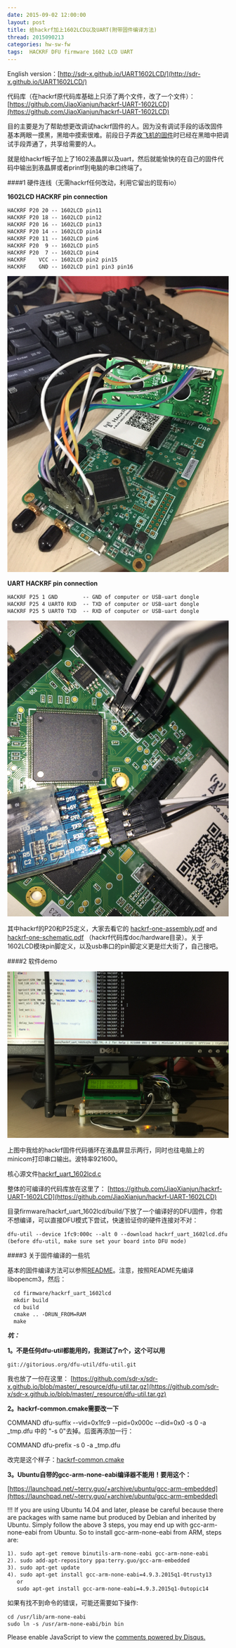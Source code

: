 ```yaml
---
date: 2015-09-02 12:00:00
layout: post
title: 给hackrf加上1602LCD以及UART(附带固件编译方法)
thread: 2015090213
categories: hw-sw-fw
tags:  HACKRF DFU firmware 1602 LCD UART
---
```


English version：[http://sdr-x.github.io/UART1602LCD/](http://sdr-x.github.io/UART1602LCD/)

代码库（在hackrf原代码库基础上只添了两个文件，改了一个文件）：
[https://github.com/JiaoXianjun/hackrf-UART-1602LCD](https://github.com/JiaoXianjun/hackrf-UART-1602LCD)
  
目的主要是为了帮助想更改调试hackrf固件的人。因为没有调试手段的话改固件基本两眼一摸黑，黑暗中摸索很难。前段日子弄[收飞机的固件](http://sdr-x.github.io/%E4%BD%BF%E7%94%A8%E5%8D%95HACKRF%E6%9D%BF%E6%8E%A5%E6%94%B6ADS-B%E4%BF%A1%E6%81%AF%E5%B9%B6%E9%80%9A%E8%BF%87BTLE%E5%8F%91%E8%87%B3%E6%89%8B%E6%9C%BA/)时已经在黑暗中把调试手段弄通了，共享给需要的人。
  
就是给hackrf板子加上了1602液晶屏以及uart，然后就能愉快的在自己的固件代码中输出到液晶屏或者printf到电脑的串口终端了。

####1 硬件连线（无需hackrf任何改动，利用它留出的现有io）

**1602LCD HACKRF pin connection**
  
    HACKRF P20 20 -- 1602LCD pin11
    HACKRF P20 18 -- 1602LCD pin12
    HACKRF P20 16 -- 1602LCD pin13
    HACKRF P20 14 -- 1602LCD pin14
    HACKRF P20 11 -- 1602LCD pin6
    HACKRF P20  9 -- 1602LCD pin5
    HACKRF P20  7 -- 1602LCD pin4
    HACKRF    VCC -- 1602LCD pin2 pin15
    HACKRF    GND -- 1602LCD pin1 pin3 pin16

![](../media/hackrf_one_1602LCD.JPG)
  
**UART HACKRF pin connection**
  
    HACKRF P25 1 GND        -- GND of computer or USB-uart dongle
    HACKRF P25 4 UART0 RXD  -- TXD of computer or USB-uart dongle
    HACKRF P25 5 UART0 TXD  -- RXD of computer or USB-uart dongle

![](../media/hackrf_one_UART.JPG)
  
其中hackrf的P20和P25定义，大家去看它的
[hackrf-one-assembly.pdf](https://github.com/sdr-x/sdr-x.github.io/blob/master/_resource/hackrf-one-assembly.pdf) and [hackrf-one-schematic.pdf](https://github.com/sdr-x/sdr-x.github.io/blob/master/_resource/hackrf-one-schematic.pdf) （hackrf代码库doc/hardware目录）。关于1602LCD模块pin脚定义，以及usb串口的pin脚定义更是烂大街了，自己搜吧。
  
####2 软件demo

![](../media/hackrf_uart_1602lcd.JPG)

上图中我给的hackrf固件代码循环在液晶屏显示两行，同时也往电脑上的minicom打印串口输出。波特率921600。

核心源文件[hackrf_uart_1602lcd.c](https://github.com/sdr-x/sdr-x.github.io/blob/master/_resource/hackrf_uart_1602lcd.c)

整体的可编译的代码库放在这里了：
[https://github.com/JiaoXianjun/hackrf-UART-1602LCD](https://github.com/JiaoXianjun/hackrf-UART-1602LCD)

目录firmware/hackrf_uart_1602lcd/build/下放了一个编译好的DFU固件，你若不想编译，可以直接DFU模式下尝试，快速验证你的硬件连接对不对：
    
    dfu-util --device 1fc9:000c --alt 0 --download hackrf_uart_1602lcd.dfu
    (before dfu-util, make sure set your board into DFU mode)
  
####3 关于固件编译的一些坑

基本的固件编译方法可以参照[README](https://github.com/mossmann/hackrf/blob/master/firmware/README)。注意，按照README先编译libopencm3，然后：

      cd firmware/hackrf_uart_1602lcd
      mkdir build
      cd build
      cmake .. -DRUN_FROM=RAM
      make

***坑：***

**1。不是任何dfu-util都能用的，我测试了n个，这个可以用**

    git://gitorious.org/dfu-util/dfu-util.git  

我也放了一份在这里：
[https://github.com/sdr-x/sdr-x.github.io/blob/master/_resource/dfu-util.tar.gz](https://github.com/sdr-x/sdr-x.github.io/blob/master/_resource/dfu-util.tar.gz)
  
**2。hackrf-common.cmake需要改一下**

COMMAND dfu-suffix --vid=0x1fc9 --pid=0x000c --did=0x0 -s 0 -a _tmp.dfu 中的 "-s 0"去掉。后面再添加一行：

COMMAND dfu-prefix -s 0 -a _tmp.dfu

改完是这个样子：[hackrf-common.cmake](https://github.com/JiaoXianjun/hackrf-UART-1602LCD/blob/master/firmware/hackrf-common.cmake)

**3。Ubuntu自带的gcc-arm-none-eabi编译器不能用！要用这个：**

[https://launchpad.net/~terry.guo/+archive/ubuntu/gcc-arm-embedded](https://launchpad.net/~terry.guo/+archive/ubuntu/gcc-arm-embedded)
  
!!! If you are using Ubuntu 14.04 and later, please be careful because there are packages with same name but produced by Debian and inherited by Ubuntu. Simply follow the above 3 steps, you may end up with gcc-arm-none-eabi from Ubuntu. So to install gcc-arm-none-eabi from ARM, steps are:
  
    1). sudo apt-get remove binutils-arm-none-eabi gcc-arm-none-eabi
    2). sudo add-apt-repository ppa:terry.guo/gcc-arm-embedded
    3). sudo apt-get update
    4). sudo apt-get install gcc-arm-none-eabi=4.9.3.2015q1-0trusty13
       or
       sudo apt-get install gcc-arm-none-eabi=4.9.3.2015q1-0utopic14
  
如果有找不到命令的错误，可能还需要如下操作:
  
    cd /usr/lib/arm-none-eabi
    sudo ln -s /usr/arm-none-eabi/bin bin
  

<div id="disqus_thread"></div>
<script type="text/javascript">
    /* * * CONFIGURATION VARIABLES: EDIT BEFORE PASTING INTO YOUR WEBPAGE * * */
    var disqus_shortname = 'jiaoxianjun'; // required: replace example with your forum shortname

    /* * * DON'T EDIT BELOW THIS LINE * * */
    (function() {
        var dsq = document.createElement('script'); dsq.type = 'text/javascript'; dsq.async = true;
        dsq.src = '//' + disqus_shortname + '.disqus.com/embed.js';
        (document.getElementsByTagName('head')[0] || document.getElementsByTagName('body')[0]).appendChild(dsq);
    })();
</script>
<noscript>Please enable JavaScript to view the <a href="http://disqus.com/?ref_noscript">comments powered by Disqus.</a></noscript>


<script>
  (function(i,s,o,g,r,a,m){i['GoogleAnalyticsObject']=r;i[r]=i[r]||function(){
  (i[r].q=i[r].q||[]).push(arguments)},i[r].l=1*new Date();a=s.createElement(o),
  m=s.getElementsByTagName(o)[0];a.async=1;a.src=g;m.parentNode.insertBefore(a,m)
  })(window,document,'script','//www.google-analytics.com/analytics.js','ga');

  ga('create', 'UA-56112029-1', 'auto');
  ga('send', 'pageview');

</script>
